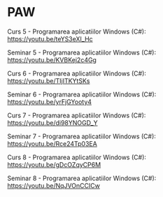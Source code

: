 # PAW
Curs 5 - Programarea aplicatiilor Windows (C#): https://youtu.be/teYS3eXI_Hc

Seminar 5 - Programarea aplicatiilor Windows (C#): https://youtu.be/KVBKej2c4Gg

Curs 6 - Programarea aplicatiilor Windows (C#): https://youtu.be/TIjITKYtSKs

Seminar 6 - Programarea aplicatiilor Windows (C#): https://youtu.be/yrFjGYooty4

Curs 7 - Programarea aplicatiilor Windows (C#): https://youtu.be/di98YNOGD_Y

Seminar 7 - Programarea aplicatiilor Windows (C#): https://youtu.be/Rce24Tp03EA

Curs 8 - Programarea aplicatiilor Windows (C#): https://youtu.be/gDcOZqyCP6M

Seminar 8 - Programarea aplicatiilor Windows (C#): https://youtu.be/NqJVOnCCICw
